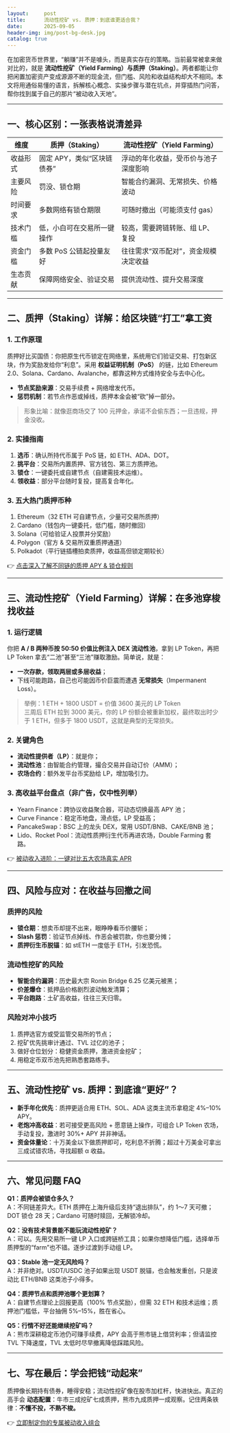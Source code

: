 ```yaml
---
layout:     post
title:      流动性挖矿 vs. 质押：到底谁更适合我？
date:       2025-09-05
header-img: img/post-bg-desk.jpg
catalog: true
---
```


在加密货币世界里，“躺赚”并不是噱头，而是真实存在的策略。当前最常被拿来做对比的，就是 **流动性挖矿（Yield Farming）与质押（Staking）**。两者都能让你把闲置加密资产变成源源不断的现金流，但门槛、风险和收益结构却大不相同。本文将用通俗易懂的语言，拆解核心概念、实操步骤与潜在坑点，并穿插热门问答，帮你找到属于自己的那片“被动收入天地”。

---

## 一、核心区别：一张表格说清差异

| 维度 | 质押（Staking） | 流动性挖矿（Yield Farming） |
| --- | --- | --- |
| 收益形式 | 固定 APY，类似“区块链债券” | 浮动的年化收益，受币价与池子深度影响 |
| 主要风险 | 罚没、锁仓期 | 智能合约漏洞、无常损失、价格波动 |
| 时间要求 | 多数网络有锁仓期限 | 可随时撤出（可能须支付 gas） |
| 技术门槛 | 低，小白可在交易所一键操作 | 较高，需要跨链转账、组 LP、复投 |
| 资金门槛 | 多数 PoS 公链起投量友好 | 往往需求“双币配对”，资金规模决定收益 |
| 生态贡献 | 保障网络安全、验证交易 | 提供流动性、提升交易深度 |

---

## 二、质押（Staking）详解：给区块链“打工”拿工资

### 1. 工作原理

质押好比买国债：你把原生代币锁定在网络里，系统用它们验证交易、打包新区块，作为奖励发给你“利息”。采用 **权益证明机制（PoS）** 的链，比如 Ethereum 2.0、Solana、Cardano、Avalanche，都靠这种方式维持安全与去中心化。

- **节点奖励来源**：交易手续费 + 网络增发代币。
- **惩罚机制**：若节点作恶或掉线，质押本金会被“砍”掉一部分。

> 形象比喻：就像逛商场交了 100 元押金，承诺不会偷东西；一旦违规，押金没收。

### 2. 实操指南

1. **选币**：确认所持代币属于 PoS 链，如 ETH、ADA、DOT。
2. **挑平台**：交易所内置质押、官方钱包、第三方质押池。
3. **锁仓**：一键委托或自建节点（自建需技术运维）。
4. **领收益**：部分平台随时复投，提高复合年化。

### 3. 五大热门质押币种

1. Ethereum（32 ETH 可自建节点，少量可交易所质押）
2. Cardano（钱包内一键委托，低门槛，随时撤回）
3. Solana（可给验证人投票并分奖励）
4. Polygon（官方 & 交易所双重质押通道）
5. Polkadot（平行链插槽拍卖质押，收益高但锁定期较长）

👉 [点击深入了解不同链的质押 APY & 锁仓规则](https://okxdog.com/)

---

## 三、流动性挖矿（Yield Farming）详解：在多池穿梭找收益

### 1. 运行逻辑

你把 **A / B 两种币按 50:50 价值比例注入 DEX 流动性池**，拿到 LP Token，再把 LP Token 拿去“二池”甚至“三池”赚取激励。简单说，就是：

- **一次存款，领取两层或多层收益**；
- 下线可能跑路，自己也可能因币价巨震而遭遇 **无常损失**（Impermanent Loss）。

> 举例：1 ETH + 1800 USDT = 价值 3600 美元的 LP Token  
> 三周后 ETH 拉到 3000 美元，你的 LP 份额会被重新加权，最终取出时少于 1 ETH，但多于 1800 USDT，这就是典型的无常损失。

### 2. 关键角色

- **流动性提供者（LP）**：就是你；
- **流动性池**：由智能合约管理，撮合交易并自动订价（AMM）；
- **农场合约**：额外发平台币奖励给 LP，增加吸引力。

### 3. 高收益平台盘点（非广告，仅中性列举）

- Yearn Finance：跨协议收益聚合器，可动态切换最高 APY 池；
- Curve Finance：稳定币地盘，滑点低，LP 受益高；
- PancakeSwap：BSC 上的龙头 DEX，常用 USDT/BNB、CAKE/BNB 池；
- Lido、Rocket Pool：流动性质押衍生代币再进农场，Double Farming 套路。

👉 [被动收入进阶：一键对比五大农场真实 APR](https://okxdog.com/)

---

## 四、风险与应对：在收益与回撤之间

### 质押的风险

- **锁仓期**：想卖币却提不出来，眼睁睁看币价腰斩；
- **Slash 惩罚**：验证节点掉线、作恶会被罚款，你也要分摊；
- **质押衍生币脱锚**：如 stETH 一度低于 ETH，引发恐慌。

### 流动性挖矿的风险

- **智能合约漏洞**：历史最大宗 Ronin Bridge 6.25 亿美元被黑；
- **价差爆仓**：抵押品价格剧烈波动触发清算；
- **平台跑路**：土矿高收益，往往三天归零。

### 风险对冲小技巧

1. 质押选官方或受监管交易所的节点；
2. 挖矿优先挑审计通过、TVL 过亿的池子；
3. 做好仓位划分：稳健资金质押，激进资金挖矿；
4. 用稳定币双币池先把熟悉套路练手。

---

## 五、流动性挖矿 vs. 质押：到底谁“更好”？

- **新手年化优先**：质押更适合用 ETH、SOL、ADA 这类主流币拿稳定 4%–10% APY。
- **老炮冲高收益**：若可接受更高风险 + 愿意链上操作，可组合 LP Token 农场，手动复投，激进时 30%+ APY 并非神话。
- **资金体量论**：十万美金以下做质押即可，吃利息不折腾；超过十万美金可拿出三成试错农场，寻找超额 α 收益。

---

## 六、常见问题 FAQ

**Q1：质押会被锁仓多久？**  
A：不同链差异大。ETH 质押在上海升级后支持“退出排队”，约 1～7 天可撤；DOT 锁仓 28 天；Cardano 可随时赎回，无解锁冷却。

**Q2：没有技术背景能不能玩流动性挖矿？**  
A：可以。先用交易所一键 LP 入口或跨链桥工具；如果你想降低门槛，选择单币质押型的“farm”也不错。逐步过渡到手动组 LP。

**Q3：Stable 池一定无风险吗？**  
A：并非绝对。USDT/USDC 池子如果出现 USDT 脱锚，也会触发重创，只是波动比 ETH/BNB 这类池子小得多。

**Q4：质押节点和质押池哪个更划算？**  
A：自建节点理论上回报更高（100% 节点奖励），但需 32 ETH 和技术运维；质押池门槛低，平台抽佣 5%–15%，胜在省心。

**Q5：行情不好还能继续挖矿吗？**  
A：熊市深耕稳定币池仍可赚手续费，APY 会高于熊市链上借贷利率；但请监控 TVL 下降速度，TVL 太低时尽早撤离降低踩踏风险。

---

## 七、写在最后：学会把钱“动起来”

质押像长期持有债券，睡得安稳；流动性挖矿像在股市加杠杆，快进快出。真正的高手会 **动态配置**：牛市三成挖矿七成质押，熊市九成质押一成观察。记住两条铁律：**不懂不投，不熟不梭。**

👉 [立即制定你的专属被动收入组合](https://okxdog.com/)